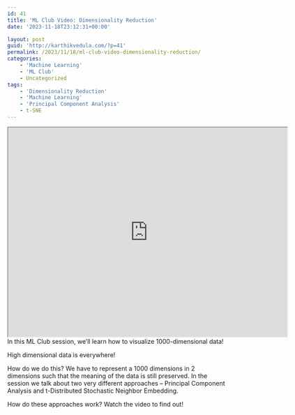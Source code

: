 ```yaml
---
id: 41
title: 'ML Club Video: Dimensionality Reduction'
date: '2023-11-18T23:12:31+00:00'

layout: post
guid: 'http://karthikvedula.com/?p=41'
permalink: /2023/11/18/ml-club-video-dimensionality-reduction/
categories:
    - 'Machine Learning'
    - 'ML Club'
    - Uncategorized
tags:
    - 'Dimensionality Reduction'
    - 'Machine Learning'
    - 'Principal Component Analysis'
    - t-SNE
---
```


<iframe allow="autoplay" height="480" loading="lazy" src="https://drive.google.com/file/d/1pFSbEyLe64mXvXm3CLhUp2utG7P106Nl/preview" width="640"></iframe>In this ML Club session, we’ll learn how to visualize 1000-dimensional data!

High dimensional data is everywhere!

How do we do this? We have to represent a 1000 dimensions in 2 dimensions such that the meaning of the data is still preserved. In the session we talk about two very different approaches – Principal Component Analysis and t-Distributed Stochastic Neighbor Embedding.

How do these approaches work? Watch the video to find out!